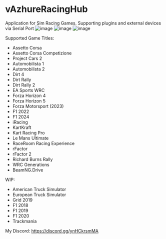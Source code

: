 # vAzhureRacingHub
Application for Sim Racing Games. Supporting plugins and external devices via Serial Port
![image](https://github.com/vazhure/vAzhureRacingHub/assets/124382776/a030f20a-ed1b-444e-8bc5-9b3101006d77)
![image](https://github.com/vazhure/vAzhureRacingHub/assets/124382776/a0eb3d30-476e-4d16-9a57-8bbbd850b900)
![image](https://github.com/vazhure/vAzhureRacingHub/assets/124382776/854e9e48-29b4-4987-8002-dd5b09e4b3de)

Supported Game Titles:
* Assetto Corsa
* Assetto Corsa Competizione
* Project Cars 2
* Automobilista 1
* Automobilista 2
* Dirt 4
* Dirt Rally
* Dirt Rally 2
* EA Sports WRC
* Forza Horizon 4
* Forza Horizon 5
* Forza Motorsport (2023)
* F1 2022
* F1 2024
* iRacing
* KartKraft
* Kart Racing Pro
* Le Mans Ultimate
* RaceRoom Racing Experience
* rFactor
* rFactor 2
* Richard Burns Rally
* WRC Generations
* BeamNG.Drive

WIP:
* American Truck Simulator
* European Truck Simulator
* Grid 2019
* F1 2018
* F1 2019
* F1 2020
* Trackmania

My Discord: https://discord.gg/ynHCkrsmMA
